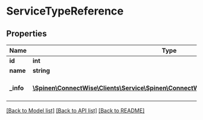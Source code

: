 # ServiceTypeReference

## Properties
Name | Type | Description | Notes
------------ | ------------- | ------------- | -------------
**id** | **int** |  | [optional] 
**name** | **string** |  | [optional] 
**_info** | [**\Spinen\ConnectWise\Clients\Service\Spinen\ConnectWise\Clients\Service\Model\Metadata**](Metadata.md) | Metadata of the entity | [optional] 

[[Back to Model list]](../README.md#documentation-for-models) [[Back to API list]](../README.md#documentation-for-api-endpoints) [[Back to README]](../README.md)


